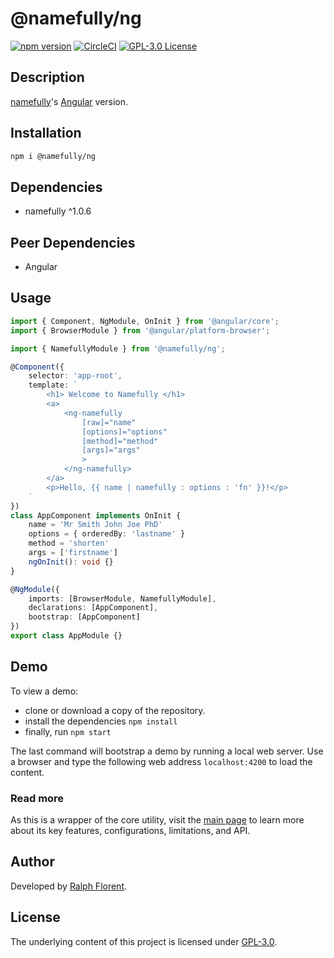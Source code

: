 # @namefully/ng

[![npm version][version-img]][version-url]
[![CircleCI][circleci-img]][circleci-url]
[![GPL-3.0 License][license-img]][license-url]

## Description

[namefully][namefully-url]'s [Angular](https://angular.io/) version.

## Installation

```bash
npm i @namefully/ng
```

## Dependencies

- namefully ^1.0.6

## Peer Dependencies

- Angular

## Usage

```ts
import { Component, NgModule, OnInit } from '@angular/core';
import { BrowserModule } from '@angular/platform-browser';

import { NamefullyModule } from '@namefully/ng';

@Component({
    selector: 'app-root',
    template: `
        <h1> Welcome to Namefully </h1>
        <a>
            <ng-namefully
                [raw]="name"
                [options]="options"
                [method]="method"
                [args]="args"
                >
            </ng-namefully>
        </a>
        <p>Hello, {{ name | namefully : options : 'fn' }}!</p>
    `
})
class AppComponent implements OnInit {
    name = 'Mr Smith John Joe PhD'
    options = { orderedBy: 'lastname' }
    method = 'shorten'
    args = ['firstname']
    ngOnInit(): void {}
}

@NgModule({
    imports: [BrowserModule, NamefullyModule],
    declarations: [AppComponent],
    bootstrap: [AppComponent]
})
export class AppModule {}
```

## Demo

To view a demo:

- clone or download a copy of the repository.
- install the dependencies `npm install`
- finally, run `npm start`

The last command will bootstrap a demo by running a local web server. Use a
browser and type the following web address `localhost:4200` to load the content.

### Read more

As this is a wrapper of the core utility, visit the [main page][namefully-url]
to learn more about its key features, configurations, limitations, and API.

## Author

Developed by [Ralph Florent](https://github.com/ralflorent).

## License

The underlying content of this project is licensed under [GPL-3.0](LICENSE).

[namefully-url]: https://github.com/ralflorent/namefully

[version-img]: https://img.shields.io/npm/v/@namefully/ng
[version-url]: https://www.npmjs.com/package/@namefully/ng
[circleci-img]: https://circleci.com/gh/ralflorent/namefully-ng.svg?style=shield
[circleci-url]: https://circleci.com/gh/ralflorent/namefully-ng
[license-img]: https://img.shields.io/npm/l/@namefully/ng
[license-url]: http://www.gnu.org/licenses/gpl-3.0.en.html
